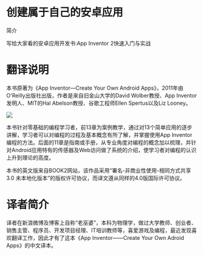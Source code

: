 # 创建属于自己的安卓应用

简介

写给大家看的安卓应用开发书:App Inventor 2快速入门与实战

# 翻译说明

本书原著为《App Inventor—Create Your Own Android Apps》，2011年由O'Reilly出版社出版，作者是来自旧金山大学的David Wolber教授、App Inventor发明人、MIT的Hal Abelson教授、谷歌工程师Ellen Spertus以及Liz Looney。

![](./images/1-24.png)

本书针对零基础的编程学习者，前13章为案例教学，通过对13个简单应用的逐步讲解，学习者可以对编程的过程及基本概念有所了解，并掌握使用App Inventor编程的方法。后面的11章是指南或手册，从专业角度对编程的概念加以梳理，并针对Android应用特有的传感器及Web访问做了系统的介绍，使学习者对编程的认识上升到理论的高度。

本书的英文版来自BOOK2网站，该作品采用“署名-非商业性使用-相同方式共享3.0 未本地化版本”的版权许可协议，而译文遵从同样的4.0版国际许可协议。

# 译者简介

译者在新浪微博及博客上自称“老巫婆”，本科为物理学，做过大学教师、创业者、销售主管、程序员、开发项目经理、IT培训教师等，喜爱游戏及编程，最近发现喜欢翻译工作，因此才有了这本《App Inventor——Create Your Own Adroid Apps》的中文译本。
